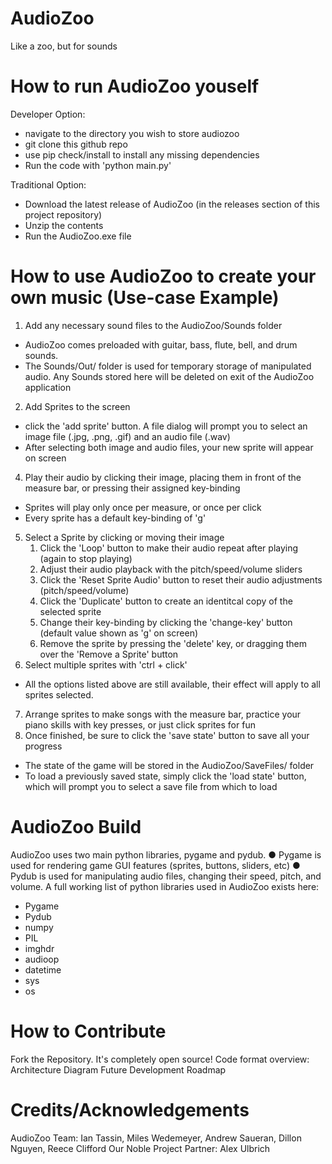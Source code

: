 # AudioZoo
Like a zoo, but for sounds

# How to run AudioZoo youself
Developer Option:
- navigate to the directory you wish to store audiozoo
- git clone this github repo
- use pip check/install to install any missing dependencies
- Run the code with 'python main.py'

Traditional Option:
- Download the latest release of AudioZoo (in the releases section of this project repository)
- Unzip the contents
- Run the AudioZoo.exe file

# How to use AudioZoo to create your own music (Use-case Example)
1. Add any necessary sound files to the AudioZoo/Sounds folder
  - AudioZoo comes preloaded with guitar, bass, flute, bell, and drum sounds.
  - The Sounds/Out/ folder is used for temporary storage of manipulated audio. Any Sounds stored here will be deleted on exit of the AudioZoo application
2. Add Sprites to the screen
  - click the 'add sprite' button. A file dialog will prompt you to select an image file (.jpg, .png, .gif) and an audio file (.wav)
  - After selecting both image and audio files, your new sprite will appear on screen
4. Play their audio by clicking their image, placing them in front of the measure bar, or pressing their assigned key-binding
  - Sprites will play only once per measure, or once per click
  - Every sprite has a default key-binding of 'g'
5. Select a Sprite by clicking or moving their image
    1. Click the 'Loop' button to make their audio repeat after playing (again to stop playing)
    2. Adjust their audio playback with the pitch/speed/volume sliders
    3. Click the 'Reset Sprite Audio' button to reset their audio adjustments (pitch/speed/volume)
    4. Click the 'Duplicate' button to create an identitcal copy of the selected sprite
    5. Change their key-binding by clicking the 'change-key' button (default value shown as 'g' on screen)
    6. Remove the sprite by pressing the 'delete' key, or dragging them over the 'Remove a Sprite' button
6. Select multiple sprites with 'ctrl + click'
  - All the options listed above are still available, their effect will apply to all sprites selected.
7. Arrange sprites to make songs with the measure bar, practice your piano skills with key presses, or just click sprites for fun
8. Once finished, be sure to click the 'save state' button to save all your progress
  - The state of the game will be stored in the AudioZoo/SaveFiles/ folder
  - To load a previously saved state, simply click the 'load state' button, which will prompt you to select a save file from which to load

# AudioZoo Build
AudioZoo uses two main python libraries, pygame and pydub.
● Pygame is used for rendering game GUI features (sprites, buttons, sliders, etc)
● Pydub is used for manipulating audio files, changing their speed, pitch, and volume.
A full working list of python libraries used in AudioZoo exists here:
- Pygame
- Pydub
- numpy
- PIL
- imghdr
- audioop
- datetime
- sys
- os

# How to Contribute
Fork the Repository. It's completely open source!
Code format overview: Architecture Diagram
Future Development Roadmap

# Credits/Acknowledgements
AudioZoo Team: Ian Tassin, Miles Wedemeyer, Andrew Saueran, Dillon Nguyen, Reece Clifford
Our Noble Project Partner: Alex Ulbrich
